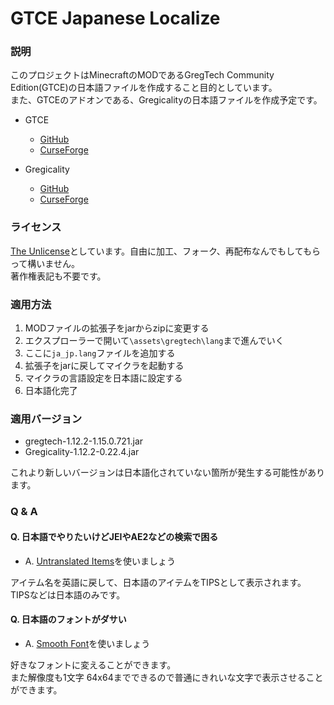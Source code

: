 # GTCE Japanese Localize

### 説明

このプロジェクトはMinecraftのMODであるGregTech Community Edition(GTCE)の日本語ファイルを作成すること目的としています。  
また、GTCEのアドオンである、Gregicalityの日本語ファイルを作成予定です。

- GTCE  
  - [GitHub](https://github.com/GregTechCE/GregTech)  
  - [CurseForge](https://www.curseforge.com/minecraft/mc-mods/gregtechce)

- Gregicality
  - [GitHub](https://github.com/Gregicality/gregicality)
  - [CurseForge](https://www.curseforge.com/minecraft/mc-mods/gregicality)

### ライセンス

[The Unlicense](https://github.com/sakuya712/GTCE_JapaneseLocalize/blob/master/LICENSE)としています。自由に加工、フォーク、再配布なんでもしてもらって構いません。  
著作権表記も不要です。  

### 適用方法

1. MODファイルの拡張子をjarからzipに変更する
2. エクスプローラーで開いて`\assets\gregtech\lang`まで進んでいく
3. ここに`ja_jp.lang`ファイルを追加する
4. 拡張子をjarに戻してマイクラを起動する
5. マイクラの言語設定を日本語に設定する
6. 日本語化完了

### 適用バージョン

- gregtech-1.12.2-1.15.0.721.jar
- Gregicality-1.12.2-0.22.4.jar

これより新しいバージョンは日本語化されていない箇所が発生する可能性があります。

### Q & A

#### Q. 日本語でやりたいけどJEIやAE2などの検索で困る

- A. [Untranslated Items](https://www.curseforge.com/minecraft/mc-mods/untranslated-items)を使いましょう

アイテム名を英語に戻して、日本語のアイテムをTIPSとして表示されます。  
TIPSなどは日本語のみです。

#### Q. 日本語のフォントがダサい

- A. [Smooth Font](https://www.curseforge.com/minecraft/mc-mods/smooth-font)を使いましょう

好きなフォントに変えることができます。  
また解像度も1文字 64x64までできるので普通にきれいな文字で表示させることができます。